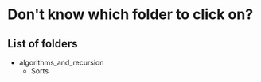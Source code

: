 
# Don't know which folder to click on?

## List of folders

- algorithms_and_recursion
  - Sorts


